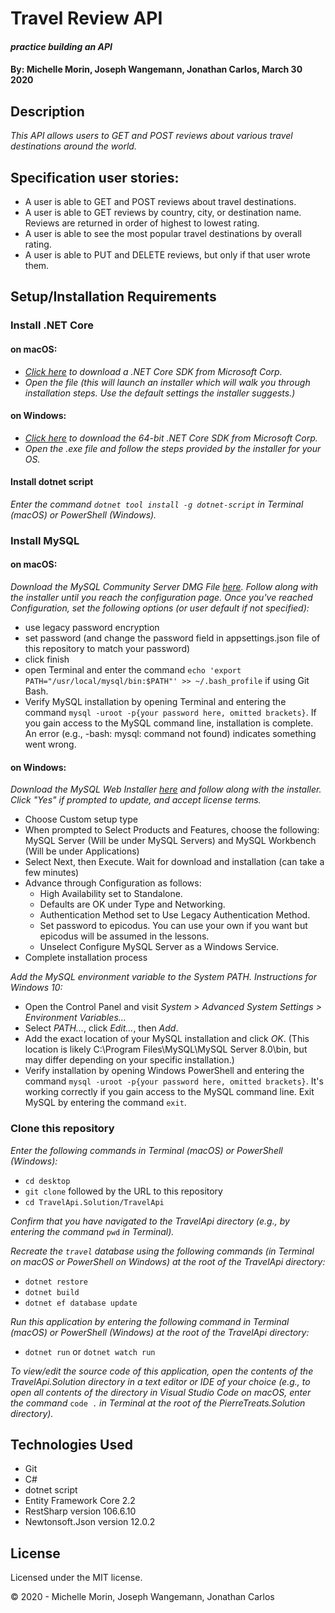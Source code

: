 # Travel Review API

#### _practice building an API_

#### By: **Michelle Morin, Joseph Wangemann, Jonathan Carlos**, March 30 2020

## Description

_This API allows users to GET and POST reviews about various travel destinations around the world._

## Specification user stories:
* A user is able to GET and POST reviews about travel destinations.
* A user is able to GET reviews by country, city, or destination name. Reviews are returned in order of highest to lowest rating.
* A user is able to see the most popular travel destinations by overall rating.
* A user is able to PUT and DELETE reviews, but only if that user wrote them.

## Setup/Installation Requirements

### Install .NET Core

#### on macOS:
* _[Click here](https://dotnet.microsoft.com/download/thank-you/dotnet-sdk-2.2.106-macos-x64-installer) to download a .NET Core SDK from Microsoft Corp._
* _Open the file (this will launch an installer which will walk you through installation steps. Use the default settings the installer suggests.)_

#### on Windows:
* _[Click here](https://dotnet.microsoft.com/download/thank-you/dotnet-sdk-2.2.203-windows-x64-installer) to download the 64-bit .NET Core SDK from Microsoft Corp._
* _Open the .exe file and follow the steps provided by the installer for your OS._

#### Install dotnet script
_Enter the command ``dotnet tool install -g dotnet-script`` in Terminal (macOS) or PowerShell (Windows)._

### Install MySQL

#### on macOS:
_Download the MySQL Community Server DMG File [here](https://dev.mysql.com/downloads/file/?id=484914). Follow along with the installer until you reach the configuration page. Once you've reached Configuration, set the following options (or user default if not specified):_
* use legacy password encryption
* set password (and change the password field in appsettings.json file of this repository to match your password)
* click finish
* open Terminal and enter the command ``echo 'export PATH="/usr/local/mysql/bin:$PATH"' >> ~/.bash_profile`` if using Git Bash.
* Verify MySQL installation by opening Terminal and entering the command ``mysql -uroot -p{your password here, omitted brackets}``. If you gain access to the MySQL command line, installation is complete. An error (e.g., -bash: mysql: command not found) indicates something went wrong.

#### on Windows:
_Download the MySQL Web Installer [here](https://dev.mysql.com/downloads/file/?id=484919) and follow along with the installer. Click "Yes" if prompted to update, and accept license terms._
* Choose Custom setup type
* When prompted to Select Products and Features, choose the following: MySQL Server (Will be under MySQL Servers) and MySQL Workbench (Will be under Applications)
* Select Next, then Execute. Wait for download and installation (can take a few minutes)
* Advance through Configuration as follows:
  - High Availability set to Standalone.
  - Defaults are OK under Type and Networking.
  - Authentication Method set to Use Legacy Authentication Method.
  - Set password to epicodus. You can use your own if you want but epicodus will be assumed in the lessons.
  - Unselect Configure MySQL Server as a Windows Service.
* Complete installation process

_Add the MySQL environment variable to the System PATH. Instructions for Windows 10:_
* Open the Control Panel and visit _System > Advanced System Settings > Environment Variables..._
* Select _PATH..._, click _Edit..._, then _Add_.
* Add the exact location of your MySQL installation and click _OK_. (This location is likely C:\Program Files\MySQL\MySQL Server 8.0\bin, but may differ depending on your specific installation.)
* Verify installation by opening Windows PowerShell and entering the command ``mysql -uroot -p{your password here, omitted brackets}``. It's working correctly if you gain access to the MySQL command line. Exit MySQL by entering the command ``exit``.

### Clone this repository

_Enter the following commands in Terminal (macOS) or PowerShell (Windows):_
* ``cd desktop``
* ``git clone`` followed by the URL to this repository
* ``cd TravelApi.Solution/TravelApi``

_Confirm that you have navigated to the TravelApi directory (e.g., by entering the command_ ``pwd`` _in Terminal)._

_Recreate the ``travel`` database using the following commands (in Terminal on macOS or PowerShell on Windows) at the root of the TravelApi directory:_
* ``dotnet restore``
* ``dotnet build``
* ``dotnet ef database update``

_Run this application by entering the following command in Terminal (macOS) or PowerShell (Windows) at the root of the TravelApi directory:_
* ``dotnet run`` or ``dotnet watch run``

_To view/edit the source code of this application, open the contents of the TravelApi.Solution directory in a text editor or IDE of your choice (e.g., to open all contents of the directory in Visual Studio Code on macOS, enter the command_ ``code .`` _in Terminal at the root of the PierreTreats.Solution directory)._

## Technologies Used

* Git
* C#
* dotnet script
* Entity Framework Core 2.2
* RestSharp version 106.6.10
* Newtonsoft.Json version 12.0.2

## License

Licensed under the MIT license.

&copy; 2020 - Michelle Morin, Joseph Wangemann, Jonathan Carlos 